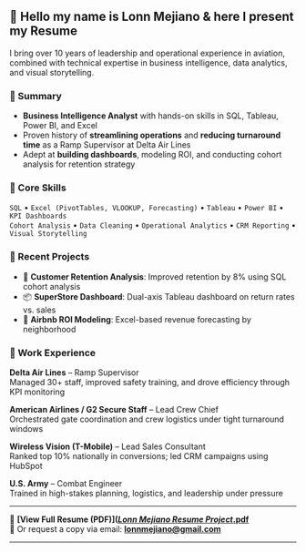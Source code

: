 ## 📄 Hello my name is Lonn Mejiano & here I present my Resume

I bring over 10 years of leadership and operational experience in aviation, combined with technical expertise in business intelligence, data analytics, and visual storytelling.

### 🔹 Summary
- **Business Intelligence Analyst** with hands-on skills in SQL, Tableau, Power BI, and Excel
- Proven history of **streamlining operations** and **reducing turnaround time** as a Ramp Supervisor at Delta Air Lines
- Adept at **building dashboards**, modeling ROI, and conducting cohort analysis for retention strategy

### 🔹 Core Skills
`SQL` • `Excel (PivotTables, VLOOKUP, Forecasting)` • `Tableau` • `Power BI` • `KPI Dashboards`  
`Cohort Analysis` • `Data Cleaning` • `Operational Analytics` • `CRM Reporting` • `Visual Storytelling`

### 🔹 Recent Projects
- 🧩 **Customer Retention Analysis**: Improved retention by 8% using SQL cohort analysis  
- 📦 **SuperStore Dashboard**: Dual-axis Tableau dashboard on return rates vs. sales  
- 🏡 **Airbnb ROI Modeling**: Excel-based revenue forecasting by neighborhood

### 🔹 Work Experience
**Delta Air Lines** – Ramp Supervisor  
Managed 30+ staff, improved safety training, and drove efficiency through KPI monitoring

**American Airlines / G2 Secure Staff** – Lead Crew Chief  
Orchestrated gate coordination and crew logistics under tight turnaround windows

**Wireless Vision (T-Mobile)** – Lead Sales Consultant  
Ranked top 10% nationally in conversions; led CRM campaigns using HubSpot

**U.S. Army** – Combat Engineer  
Trained in high-stakes planning, logistics, and leadership under pressure

---

📎 **[View Full Resume (PDF)]([_Lonn Mejiano Resume Project_.pdf](https://github.com/user-attachments/files/20960221/_Lonn.Mejiano.Resume.Project_.pdf)**  
🔗 Or request a copy via email: **lonnmejiano@gmail.com**

---
